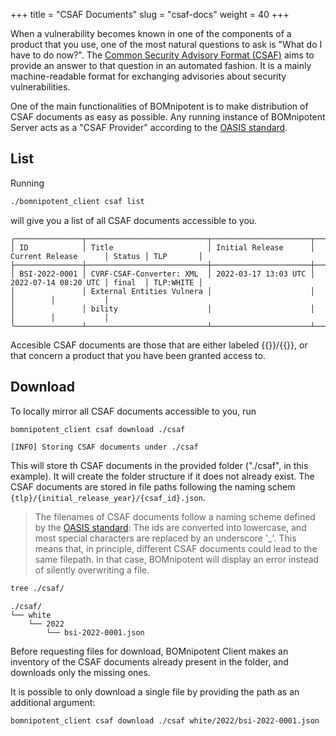 +++
title = "CSAF Documents"
slug = "csaf-docs"
weight = 40
+++

When a vulnerability becomes known in one of the components of a product that you use, one of the most natural questions to ask is "What do I have to do now?". The [Common Security Advisory Format (CSAF)](https://www.csaf.io/) aims to provide an answer to that question in an automated fashion. It is a mainly machine-readable format for exchanging advisories about security vulnerabilities.

One of the main functionalities of BOMnipotent is to make distribution of CSAF documents as easy as possible. Any running instance of BOMnipotent Server acts as a "CSAF Provider" according to the [OASIS standard](https://docs.oasis-open.org/csaf/csaf/v2.0/os/csaf-v2.0-os.html#722-role-csaf-provider).

## List

Running

```bash
./bomnipotent_client csaf list
```

will give you a list of all CSAF documents accessible to you.

```
╭───────────────┬───────────────────────────┬──────────────────────┬──────────────────────┬────────┬───────────╮
│ ID            │ Title                     │ Initial Release      │ Current Release      │ Status │ TLP       │
├───────────────┼───────────────────────────┼──────────────────────┼──────────────────────┼────────┼───────────┤
│ BSI-2022-0001 │ CVRF-CSAF-Converter: XML  │ 2022-03-17 13:03 UTC │ 2022-07-14 08:20 UTC │ final  │ TLP:WHITE │
│               │ External Entities Vulnera │                      │                      │        │           │
│               │ bility                    │                      │                      │        │           │
╰───────────────┴───────────────────────────┴──────────────────────┴──────────────────────┴────────┴───────────╯
```

Accesible CSAF documents are those that are either labeled {{<tlp-white>}}/{{<tlp-clear>}}, or that concern a product that you have been granted access to.

## Download

To locally mirror all CSAF documents accessible to you, run
```bash
bomnipotent_client csaf download ./csaf
```
```
[INFO] Storing CSAF documents under ./csaf
```

This will store th CSAF documents in the provided folder ("./csaf", in this example). It will create the folder structure if it does not already exist. The CSAF documents are stored in file paths following the naming schem `{tlp}/{initial_release_year}/{csaf_id}.json`. 

> The filenames of CSAF documents follow a naming scheme defined by the [OASIS standard](https://docs.oasis-open.org/csaf/csaf/v2.0/os/csaf-v2.0-os.html#51-filename): The ids are converted into lowercase, and most special characters are replaced by an underscore '_'. This means that, in principle, different CSAF documents could lead to the same filepath. In that case, BOMnipotent will display an error instead of silently overwriting a file.


```bash
tree ./csaf/
```

```
./csaf/
└── white
    └── 2022
        └── bsi-2022-0001.json
```

Before requesting files for download, BOMnipotent Client makes an inventory of the CSAF documents already present in the folder, and downloads only the missing ones.

It is possible to only download a single file by providing the path as an additional argument:

```bash
bomnipotent_client csaf download ./csaf white/2022/bsi-2022-0001.json
```
